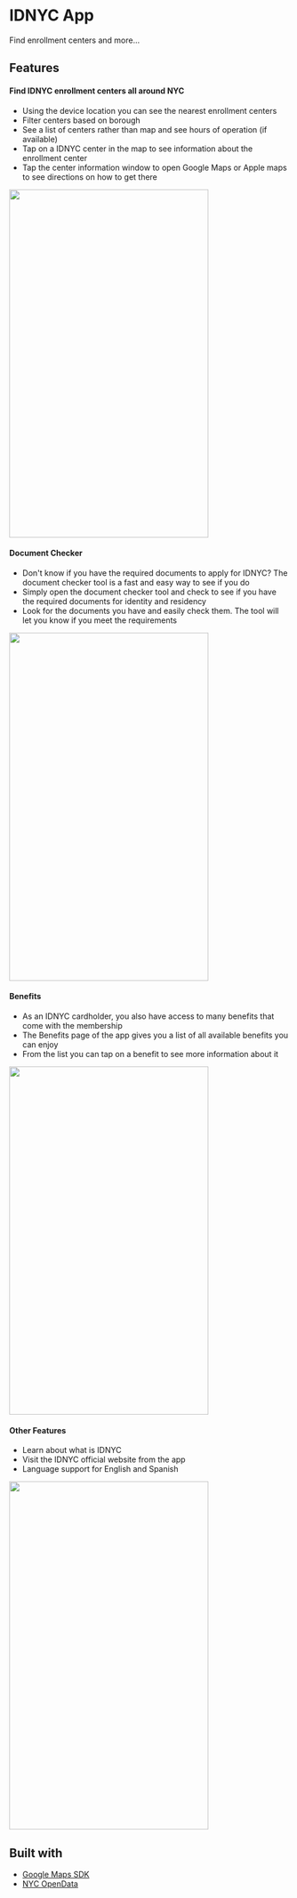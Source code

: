# IDNYC App

Find enrollment centers and more...

## Features

#### Find IDNYC enrollment centers all around NYC
* Using the device location you can see the nearest enrollment centers
* Filter centers based on borough
* See a list of centers rather than map and see hours of operation (if available)
* Tap on a IDNYC center in the map to see information about the enrollment center
* Tap the center information window to open Google Maps or Apple maps to see directions on how to get there

<img src="https://github.com/Luch0/IDNYC-APP/blob/master/gifs/enrollmentCenters_gif.gif" width="358" height="626">

#### Document Checker
* Don't know if you have the required documents to apply for IDNYC? The document checker tool is a fast and easy way to see if you do
* Simply open the document checker tool and check to see if you have the required documents for identity and residency
* Look for the documents you have and easily check them. The tool will let you know if you meet the requirements 

<img src="https://github.com/Luch0/IDNYC-APP/blob/master/gifs/documentChecker_gif.gif" width="358" height="626">

#### Benefits
* As an IDNYC cardholder, you also have access to many benefits that come with the membership
* The Benefits page of the app gives you a list of all available benefits you can enjoy
* From the list you can tap on a benefit to see more information about it

<img src="https://github.com/Luch0/IDNYC-APP/blob/master/gifs/benefits_gif.gif" width="358" height="626">

#### Other Features
* Learn about what is IDNYC
* Visit the IDNYC official website from the app
* Language support for English and Spanish

<img src="https://github.com/Luch0/IDNYC-APP/blob/master/gifs/otherFeatures_gif.gif" width="358" height="626">


## Built with
* [Google Maps SDK](https://cloud.google.com/maps-platform/)
* [NYC OpenData](https://opendata.cityofnewyork.us)